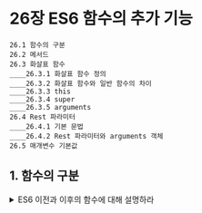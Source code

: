 # 26장 ES6 함수의 추가 기능

```
26.1 함수의 구분
26.2 메서드
26.3 화살표 함수
____26.3.1 화살표 함수 정의
____26.3.2 화살표 함수와 일반 함수의 차이
____26.3.3 this
____26.3.4 super
____26.3.5 arguments
26.4 Rest 파라미터
____26.4.1 기본 문법
____26.4.2 Rest 파라미터와 arguments 객체
26.5 매개변수 기본값
```

## 1. 함수의 구분

<details>
  <summary>ES6 이전과 이후의 함수에 대해 설명하라</summary>
  
  - ES6이전
    - 모든 함수는 **사용 목적**에 따른 구분이 없으므로 **호출 방식**에 제약이 없다.
    - 모든 함수는 **callable**이면서 **constructor**이다. 즉, new키워드와 함께 생성자 함수로 호출되지 않아도 프로토타입 객체를 생성하는 constructor이다.
    - 이는 혼란스럽고, 실수를 유발할 가능성이 있으며, 불필요한 프로토타입 객체를 생성한다는 점에서 성능에도 좋지 않다.
      ```
      callable: 호출할 수 있는 함수 객체
      constructor: 인스턴스를 생성할 수 있는 함수 객체
      non-constructor: 인스턴스를 생성할 수 없는 함수 객체
      ```
  - ES6이후
    - 일반 함수는 **constructor**이지만 메서드와 화살표 함수는 **non-constructor**이다.

  </details>
